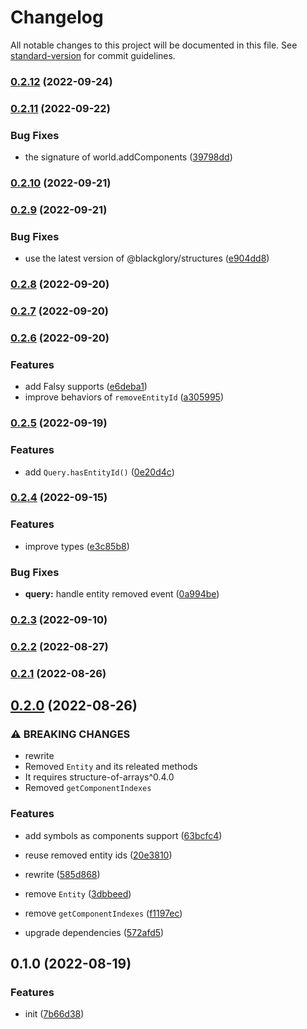 # Changelog

All notable changes to this project will be documented in this file. See [standard-version](https://github.com/conventional-changelog/standard-version) for commit guidelines.

### [0.2.12](https://github.com/BlackGlory/extra-ecs/compare/v0.2.11...v0.2.12) (2022-09-24)

### [0.2.11](https://github.com/BlackGlory/extra-ecs/compare/v0.2.10...v0.2.11) (2022-09-22)


### Bug Fixes

* the signature of world.addComponents ([39798dd](https://github.com/BlackGlory/extra-ecs/commit/39798dd125ef71bbef5d25e13088f6508317c21f))

### [0.2.10](https://github.com/BlackGlory/extra-ecs/compare/v0.2.9...v0.2.10) (2022-09-21)

### [0.2.9](https://github.com/BlackGlory/extra-ecs/compare/v0.2.8...v0.2.9) (2022-09-21)


### Bug Fixes

* use the latest version of @blackglory/structures ([e904dd8](https://github.com/BlackGlory/extra-ecs/commit/e904dd8b96a355f3c1a0685bf3a32edf02288335))

### [0.2.8](https://github.com/BlackGlory/extra-ecs/compare/v0.2.7...v0.2.8) (2022-09-20)

### [0.2.7](https://github.com/BlackGlory/extra-ecs/compare/v0.2.6...v0.2.7) (2022-09-20)

### [0.2.6](https://github.com/BlackGlory/extra-ecs/compare/v0.2.5...v0.2.6) (2022-09-20)


### Features

* add Falsy supports ([e6deba1](https://github.com/BlackGlory/extra-ecs/commit/e6deba1ed9fd9f819de3d2c0921277e801824115))
* improve behaviors of `removeEntityId` ([a305995](https://github.com/BlackGlory/extra-ecs/commit/a30599560c54b6435294bdc09da0a0f06a3ebc43))

### [0.2.5](https://github.com/BlackGlory/extra-ecs/compare/v0.2.4...v0.2.5) (2022-09-19)


### Features

* add `Query.hasEntityId()` ([0e20d4c](https://github.com/BlackGlory/extra-ecs/commit/0e20d4c50c6018ef03c21a84a2e262709e872342))

### [0.2.4](https://github.com/BlackGlory/extra-ecs/compare/v0.2.3...v0.2.4) (2022-09-15)


### Features

* improve types ([e3c85b8](https://github.com/BlackGlory/extra-ecs/commit/e3c85b880819d376772025f09ef91012cdc8a175))


### Bug Fixes

* **query:** handle entity removed event ([0a994be](https://github.com/BlackGlory/extra-ecs/commit/0a994be550dbbae58021842fbb141a3306fa5899))

### [0.2.3](https://github.com/BlackGlory/extra-ecs/compare/v0.2.2...v0.2.3) (2022-09-10)

### [0.2.2](https://github.com/BlackGlory/extra-ecs/compare/v0.2.1...v0.2.2) (2022-08-27)

### [0.2.1](https://github.com/BlackGlory/extra-ecs/compare/v0.2.0...v0.2.1) (2022-08-26)

## [0.2.0](https://github.com/BlackGlory/extra-ecs/compare/v0.1.0...v0.2.0) (2022-08-26)


### ⚠ BREAKING CHANGES

* rewrite
* Removed `Entity` and its releated methods
* It requires structure-of-arrays^0.4.0
* Removed `getComponentIndexes`

### Features

* add symbols as components support ([63bcfc4](https://github.com/BlackGlory/extra-ecs/commit/63bcfc4817ae72ebaffdd373e400bef9887f6bde))
* reuse removed entity ids ([20e3810](https://github.com/BlackGlory/extra-ecs/commit/20e381027909a2a036a1946c93c40e9dda8e9718))
* rewrite ([585d868](https://github.com/BlackGlory/extra-ecs/commit/585d8689ad2876b15cc78f66cc9d902a83a7c166))


* remove `Entity` ([3dbbeed](https://github.com/BlackGlory/extra-ecs/commit/3dbbeed876a4f7f546b409aeefcfb72859563a7f))
* remove `getComponentIndexes` ([f1197ec](https://github.com/BlackGlory/extra-ecs/commit/f1197ec3f3966a3b6a27d14ac05f3fb4542d456f))
* upgrade dependencies ([572afd5](https://github.com/BlackGlory/extra-ecs/commit/572afd5df8f08c12cefebd3808f726a84187819a))

## 0.1.0 (2022-08-19)


### Features

* init ([7b66d38](https://github.com/BlackGlory/extra-ecs/commit/7b66d38fee07f51d59099fb78c2c37dcf6ecdba2))
